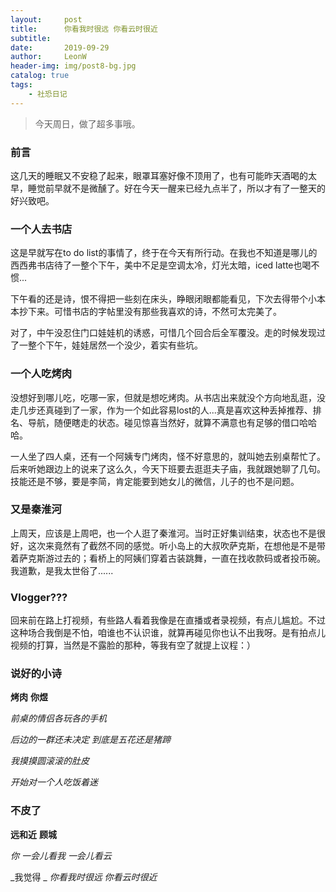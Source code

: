```yaml
---
layout:     post
title:      你看我时很远 你看云时很近
subtitle:   
date:       2019-09-29
author:     LeonW
header-img: img/post8-bg.jpg
catalog: true
tags:
    - 社恐日记
---
```


> 今天周日，做了超多事哦。

### 前言

这几天的睡眠又不安稳了起来，眼罩耳塞好像不顶用了，也有可能昨天酒喝的太早，睡觉前早就不是微醺了。好在今天一醒来已经九点半了，所以才有了一整天的好兴致吧。

### 一个人去书店

这是早就写在to do list的事情了，终于在今天有所行动。在我也不知道是哪儿的西西弗书店待了一整个下午，美中不足是空调太冷，灯光太暗，iced latte也喝不惯...

下午看的还是诗，恨不得把一些刻在床头，睁眼闭眼都能看见，下次去得带个小本本抄下来。可惜书店的字帖里没有那些我喜欢的诗，不然可太完美了。

对了，中午没忍住门口娃娃机的诱惑，可惜几个回合后全军覆没。走的时候发现过了一整个下午，娃娃居然一个没少，着实有些坑。

### 一个人吃烤肉

没想好到哪儿吃，吃哪一家，但就是想吃烤肉。从书店出来就没个方向地乱逛，没走几步还真碰到了一家，作为一个如此容易lost的人...真是喜欢这种丢掉推荐、排名、导航，随便瞎走的状态。碰见惊喜当然好，就算不满意也有足够的借口哈哈哈。

一人坐了四人桌，还有一个阿姨专门烤肉，怪不好意思的，就叫她去别桌帮忙了。后来听她跟边上的说来了这么久，今天下班要去逛逛夫子庙，我就跟她聊了几句。技能还是不够，要是李简，肯定能要到她女儿的微信，儿子的也不是问题。

### 又是秦淮河

上周天，应该是上周吧，也一个人逛了秦淮河。当时正好集训结束，状态也不是很好，这次来竟然有了截然不同的感觉。听小岛上的大叔吹萨克斯，在想他是不是带着萨克斯游过去的；看桥上的阿姨们穿着古装跳舞，一直在找收款码或者投币碗。我道歉，是我太世俗了......

### Vlogger???
回来前在路上打视频，有些路人看着我像是在直播或者录视频，有点儿尴尬。不过这种场合我倒是不怕，咱谁也不认识谁，就算再碰见你也认不出我呀。是有拍点儿视频的打算，当然是不露脸的那种，等我有空了就提上议程：）

### 说好的小诗
**烤肉**   **你煜**

_前桌的情侣各玩各的手机_

_后边的一群还未决定_
_到底是五花还是猪蹄_

_我摸摸圆滚滚的肚皮_

_开始对一个人吃饭着迷_

### 不皮了
**远和近**   **顾城**

_你_
_一会儿看我_
_一会儿看云_

_我觉得 _
_你看我时很远_
_你看云时很近_